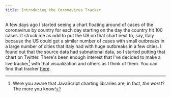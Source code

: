 ```yaml
---
title: Introducing the Coronavirus Tracker
---
```


A few days ago I started seeing a chart floating around of cases of the
coronavirus by country for each day starting on the day the country hit 100
cases. It struck me as odd to put the US on that chart next to, say, Italy
because the US could get a similar number of cases with small outbreaks in a
large number of cities that Italy had with huge outbreaks in a few cities. I
found out that the source data had subnational data, so I started putting that
chart on Twitter. There's been enough interest that I've decided to make a live
tracker[^1] with that visualization and others as I think of them. You can find
that tracker [here](/coronavirus-tracker).

[^1]: Were you aware that JavaScript charting libraries are, in fact, *the
    worst*? The more you know!
